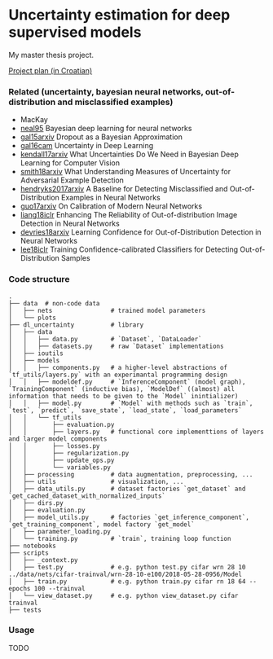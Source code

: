 # Uncertainty estimation for deep supervised models

My master thesis project.

[Project plan (in Croatian)](https://docs.google.com/document/d/1XF4h3DU0lrqXeNxkvuxOQtaGkMY9FSaiX9uu45-i58g)

### Related (uncertainty, bayesian neural networks, out-of-distribution and misclassified examples)
  * MacKay
  * [neal95](https://pdfs.semanticscholar.org/db86/9fa192a3222ae4f2d766674a378e47013b1b.pdf) Bayesian deep learning for neural networks
  * [gal15arxiv](https://arxiv.org/abs/1506.02142) Dropout as a Bayesian Approximation
  * [gal16cam](http://mlg.eng.cam.ac.uk/yarin/thesis/thesis.pdf) Uncertainty in Deep Learning
  * [kendall17arxiv](https://arxiv.org/abs/1703.04977) What Uncertainties Do We Need in Bayesian Deep Learning for Computer Vision
  * [smith18arxiv](http://arxiv.org/abs/1803.08533) What Understanding Measures of Uncertainty for Adversarial Example Detection
  * [hendryks2017arxiv](https://arxiv.org/abs/1610.02136) A Baseline for Detecting Misclassified and Out-of-Distribution Examples in Neural Networks
  * [guo17arxiv](https://arxiv.org/abs/1706.04599) On Calibration of Modern Neural Networks
  * [liang18iclr](https://openreview.net/forum?id=H1VGkIxRZ&noteId=r1OWfeiXf) Enhancing The Reliability of Out-of-distribution Image Detection in Neural Networks
  * [devries18arxiv](https://arxiv.org/abs/1802.04865) Learning Confidence for Out-of-Distribution Detection in Neural Networks
  * [lee18iclr](https://openreview.net/forum?id=ryiAv2xAZ) Training Confidence-calibrated Classifiers for Detecting Out-of-Distribution Samples

### Code structure
```
.
├── data  # non-code data
│   ├── nets                # trained model parameters
│   └── plots
├── dl_uncertainty          # library
│   ├── data
│   │   ├── data.py         # `Dataset`, `DataLoader`
│   │   ├── datasets.py     # raw `Dataset` implementations
│   ├── ioutils
│   ├── models
│   │   ├── components.py   # a higher-level abstractions of `tf_utils/layers.py` with an experimantal programming design
│   │   ├── modeldef.py     # `InferenceComponent` (model graph), `TrainingComponent` (inductive bias), `ModelDef` ((almost) all information that needs to be given to the `Model` inintializer)
│   │   ├── model.py        # `Model` with methods such as `train`, `test`, `predict`, `save_state`, `load_state`, `load_parameters`
│   │   └── tf_utils
│   │       ├── evaluation.py
│   │       ├── layers.py   # functional core implementtions of layers and larger model components
│   │       ├── losses.py
│   │       ├── regularization.py
│   │       ├── update_ops.py
│   │       └── variables.py
│   ├── processing          # data augmentation, preprocessing, ...
│   ├── utils               # visualization, ...
│   ├── data_utils.py       # dataset factories `get_dataset` and `get_cached_dataset_with_normalized_inputs`
│   ├── dirs.py  
│   ├── evaluation.py
│   ├── model_utils.py      # factories `get_inference_component`, `get_training_component`, model factory `get_model`
│   ├── parameter_loading.py
│   └── training.py         # `train`, training loop function
├── notebooks
├── scripts
│   ├── _context.py
│   ├── test.py             # e.g. python test.py cifar wrn 28 10 ../data/nets/cifar-trainval/wrn-28-10-e100/2018-05-28-0956/Model
│   ├── train.py            # e.g. python train.py cifar rn 18 64 --epochs 100 --trainval
│   └── view_dataset.py     # e.g. python view_dataset.py cifar trainval
├── tests
```

### Usage
TODO

